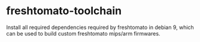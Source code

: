# freshtomato-toolchain

Install all required dependencies required by freshtomato in debian 9, which can be used to build custom freshtomato mips/arm firmwares.